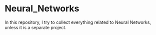 # Neural_Networks

In this repository, I try to collect everything related to Neural Networks, unless it is a separate project.
